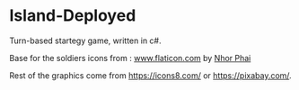 # Island-Deployed
Turn-based startegy game, written in c#.

Base for the soldiers icons from : 
 <a href="https://www.flaticon.com/" title="Flaticon">www.flaticon.com</a> by <a href="https://www.flaticon.com/authors/nhor-phai" title="Nhor Phai">Nhor Phai</a>

Rest of the graphics come from https://icons8.com/ or https://pixabay.com/.
